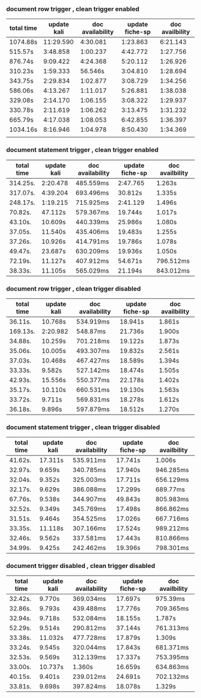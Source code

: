 ### document row trigger , clean trigger enabled

| total time | update kali | doc availability | update fiche-sp | doc availbility |
| ---------- | ----------- | ---------------- | --------------- | --------------- |
| 1074.88s   | 11:29.590   | 4:30.081         | 1:23.863        | 6:21.143        |
| 515.57s    | 3:48.858    | 1:00.237         | 4:42.772        | 1:27.756        |
| 876.74s    | 9:09.422    | 4:24.368         | 5:20.112        | 1:26.926        |
| 310.23s    | 1:59.333    | 56.546s          | 3:04.810        | 1:28.694        |
| 343.75s    | 2:29.834    | 1:02.877         | 3:08.729        | 1:34.256        |
| 586.06s    | 4:13.267    | 1:11.017         | 5:26.881        | 1:38.038        |
| 329.08s    | 2:14.170    | 1:06.155         | 3:08.322        | 1:29.937        |
| 330.78s    | 2:11.619    | 1:06.262         | 3:13.475        | 1:31.232        |
| 665.79s    | 4:17.038    | 1:08.053         | 6:42.855        | 1:36.397        |
| 1034.16s   | 8:16.946    | 1:04.978         | 8:50.430        | 1:34.369        |
|            |             |                  |                 |                 |

### document statement trigger , clean trigger enabled

| total time | update kali | doc availability | update fiche-sp | doc availbility |
| ---------- | ----------- | ---------------- | --------------- | --------------- |
| 314.25s.   | 2:20.478    | 485.559ms        | 2:47.765        | 1.263s          |
| 317.07s.   | 4:39.204    | 693.496ms        | 30.812s         | 1.335s          |
| 248.17s.   | 1:19.215    | 715.925ms        | 2:41.129        | 1.496s          |
| 70.82s.    | 47.112s     | 579.367ms        | 19.744s         | 1.017s          |
| 43.10s.    | 10.609s     | 440.339ms        | 25.986s         | 1.080s          |
| 37.05s.    | 11.540s     | 435.406ms        | 19.483s         | 1.255s          |
| 37.26s.    | 10.926s     | 414.791ms        | 19.786s         | 1.078s          |
| 49.47s.    | 23.687s     | 630.209ms        | 19.936s         | 1.050s          |
| 72.19s.    | 11.127s     | 407.912ms        | 54.671s         | 796.512ms       |
| 38.33s.    | 11.105s     | 565.029ms        | 21.194s         | 843.012ms       |

### document row trigger , clean trigger disabled

| total time | update kali | doc availability | update fiche-sp | doc availbility |
| ---------- | ----------- | ---------------- | --------------- | --------------- |
| 36.11s.    | 10.768s     | 534.919ms        | 18.941s         | 1.861s          |
| 169.13s.   | 2:20.982    | 548.87ms         | 21.736s         | 1.900s          |
| 34.88s.    | 10.259s     | 701.218ms        | 19.122s         | 1.873s          |
| 35.06s.    | 10.005s     | 493.307ms        | 19.832s         | 2.561s          |
| 37.03s.    | 10.468s     | 467.427ms        | 18.589s         | 1.394s          |
| 33.33s.    | 9.582s      | 527.142ms        | 18.474s         | 1.505s          |
| 42.93s.    | 15.556s     | 550.377ms        | 22.178s         | 1.402s          |
| 35.17s.    | 10.110s     | 660.531ms        | 19.130s         | 1.563s          |
| 33.72s.    | 9.711s      | 569.831ms        | 18.278s         | 1.612s          |
| 36.18s.    | 9.896s      | 597.879ms        | 18.512s         | 1.270s          |

### document statement trigger , clean trigger disabled

| total time | update kali | doc availability | update fiche-sp | doc availbility |
| ---------- | ----------- | ---------------- | --------------- | --------------- |
| 41.62s.    | 17.311s     | 535.911ms        | 17.741s         | 1.006s          |
| 32.97s.    | 9.659s      | 340.785ms        | 17.940s         | 946.285ms       |
| 32.04s.    | 9.352s      | 325.003ms        | 17.711s         | 656.129ms       |
| 32.17s.    | 9.629s      | 386.088ms        | 17.299s         | 689.77ms        |
| 67.76s.    | 9.538s      | 344.907ms        | 49.843s         | 805.983ms       |
| 32.52s.    | 9.349s      | 345.769ms        | 17.498s         | 866.862ms       |
| 31.51s.    | 9.464s      | 354.525ms        | 17.026s         | 667.716ms       |
| 33.35s.    | 11.118s     | 307.166ms        | 17.524s         | 989.212ms       |
| 32.46s.    | 9.562s      | 337.581ms        | 17.443s         | 810.866ms       |
| 34.99s.    | 9.425s      | 242.462ms        | 19.396s         | 798.301ms       |

### document trigger disabled , clean trigger disabled

| total time | update kali | doc availability | update fiche-sp | doc availbility |
| ---------- | ----------- | ---------------- | --------------- | --------------- |
| 32.42s.    | 9.770s      | 369.034ms        | 17.697s         | 975.39ms        |
| 32.86s.    | 9.793s      | 439.488ms        | 17.776s         | 709.365ms       |
| 32.94s.    | 9.718s      | 532.084ms        | 18.155s         | 1.787s          |
| 52.29s.    | 9.514s      | 290.812ms        | 37.144s         | 761.313ms       |
| 33.38s.    | 11.032s     | 477.728ms        | 17.879s         | 1.309s          |
| 33.24s.    | 9.545s      | 320.044ms        | 17.843s         | 681.371ms       |
| 32.53s.    | 9.569s      | 312.139ms        | 17.337s         | 753.395ms       |
| 33.00s.    | 10.737s     | 1.360s           | 16.659s         | 634.863ms       |
| 40.15s.    | 9.401s      | 239.012ms        | 24.691s         | 702.132ms       |
| 33.81s.    | 9.698s      | 397.824ms        | 18.078s         | 1.329s          |
